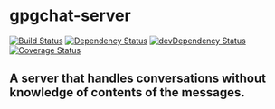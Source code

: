 # gpgchat-server
[![Build Status](https://travis-ci.org/wijagels/gpgchat-server.svg?branch=master)](https://travis-ci.org/wijagels/gpgchat-server)
[![Dependency Status](https://david-dm.org/wijagels/gpgchat-server.svg)](https://david-dm.org/wijagels/gpgchat-server)
[![devDependency Status](https://david-dm.org/wijagels/gpgchat-server/dev-status.svg)](https://david-dm.org/wijagels/gpgchat-server#info=devDependencies)
[![Coverage Status](https://coveralls.io/repos/github/wijagels/gpgchat-server/badge.svg?branch=master)](https://coveralls.io/github/wijagels/gpgchat-server?branch=master)
## A server that handles conversations without knowledge of contents of the messages.
